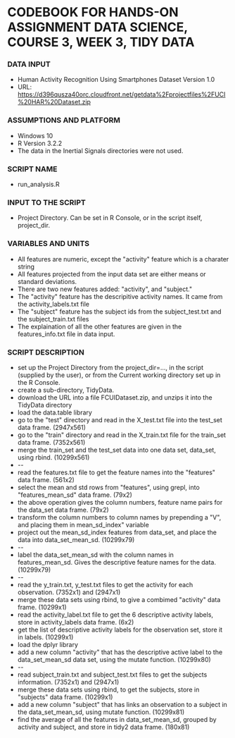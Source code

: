 # CODEBOOK FOR HANDS-ON ASSIGNMENT DATA SCIENCE, COURSE 3, WEEK 3, TIDY DATA

### DATA INPUT
* Human Activity Recognition Using Smartphones Dataset Version 1.0
* URL: https://d396qusza40orc.cloudfront.net/getdata%2Fprojectfiles%2FUCI%20HAR%20Dataset.zip

### ASSUMPTIONS AND PLATFORM
* Windows 10
* R Version 3.2.2
* The data in the Inertial Signals directories were not used.

### SCRIPT NAME
* run_analysis.R

### INPUT TO THE SCRIPT
* Project Directory. Can be set in R Console, or in the script itself, project_dir.

### VARIABLES AND UNITS
* All features are numeric, except the "activity" feature which is a charater string
* All features projected from the input data set are either means or standard deviations.
* There are two new features added: "activity", and "subject."
* The "activity" feature has the descripitive activity names. It came from the activity_labels.txt file
* The "subject" feature has the subject ids from the subject_test.txt and the subject_train.txt files
* The explaination of all the other features are given in the features_info.txt file in data input.

### SCRIPT DESCRIPTION
* set up the Project Directory from the project_dir=..., in the script (supplied by the user),
or from the Current working directory set up in the R Console.
* create a sub-directory, TidyData.
* download the URL into a file FCUIDataset.zip, and unzips it into the TidyData directory
* load the data.table library
* go to the "test" directory and read in the X_test.txt file into the test_set data frame. (2947x561)
* go to the "train" directory and read in the X_train.txt file for the train_set data frame. (7352x561)
* merge the train_set and the test_set data into one data set, data_set, using rbind. (10299x561)
* --
* read the features.txt file to get the feature names into the "features" data frame. (561x2)
* select the mean and std rows from "features", using grepl, into "features_mean_sd" data frame. (79x2)
* the above operation gives the column numbers, feature name pairs for the data_set data frame. (79x2)
* transform the column numbers to column names by prepending a "V", and placing them in mean_sd_index" variable
* project out the mean_sd_index features from data_set, and place the data into data_set_mean_sd. (10299x79)
* --
* label the data_set_mean_sd with the column names in features_mean_sd. Gives the descriptive feature names for the data. (10299x79)
* --
* read the y_train.txt, y_test.txt files to get the activity for each observation. (7352x1) and (2947x1)
* merge these data sets using rbind, to give a combimed "activity" data frame. (10299x1)
* read the activity_label.txt file to get the 6 descriptive activity labels, store in activity_labels data frame. (6x2)
* get the list of descriptive activity labels for the observation set, store it in labels. (10299x1)
* load the dplyr library
* add a new column "activity" that has the descriptive active label to the data_set_mean_sd data set, using the mutate function. (10299x80)
* --
* read subject_train.txt and subject_test.txt files to get the subjects information. (7352x1) and (2947x1)
* merge these data sets using rbind, to get the subjects, store in "subjects" data frame. (10299x1)
* add a new column "subject" that has links an observation to a subject in the data_set_mean_sd, using mutate function. (10299x81)
* find the average of all the features in data_set_mean_sd, grouped by activity and subject, and store in tidy2 data frame. (180x81)


